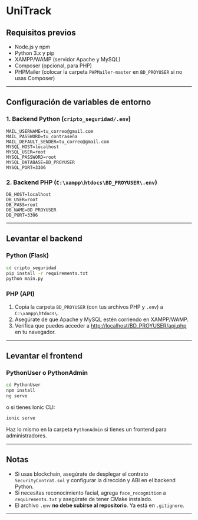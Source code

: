# UniTrack

## Requisitos previos

- Node.js y npm
- Python 3.x y pip
- XAMPP/WAMP (servidor Apache y MySQL)
- Composer (opcional, para PHP)
- PHPMailer (colocar la carpeta `PHPMailer-master` en `BD_PROYUSER` si no usas Composer)

---

## Configuración de variables de entorno

### 1. Backend Python (`cripto_seguridad/.env`)

```
MAIL_USERNAME=tu_correo@gmail.com
MAIL_PASSWORD=tu_contraseña
MAIL_DEFAULT_SENDER=tu_correo@gmail.com
MYSQL_HOST=localhost
MYSQL_USER=root
MYSQL_PASSWORD=root
MYSQL_DATABASE=BD_PROYUSER
MYSQL_PORT=3306
```

### 2. Backend PHP (`C:\xampp\htdocs\BD_PROYUSER\.env`)

```
DB_HOST=localhost
DB_USER=root
DB_PASS=root
DB_NAME=BD_PROYUSER
DB_PORT=3306
```

---

## Levantar el backend

### Python (Flask)

```sh
cd cripto_seguridad
pip install -r requirements.txt
python main.py
```

### PHP (API)

1. Copia la carpeta `BD_PROYUSER` (con tus archivos PHP y `.env`) a `C:\xampp\htdocs\`.
2. Asegúrate de que Apache y MySQL estén corriendo en XAMPP/WAMP.
3. Verifica que puedes acceder a [http://localhost/BD_PROYUSER/api.php](http://localhost/BD_PROYUSER/api.php) en tu navegador.

---

## Levantar el frontend

### PythonUser o PythonAdmin

```sh
cd PythonUser
npm install
ng serve
```
o si tienes Ionic CLI:
```sh
ionic serve
```

Haz lo mismo en la carpeta `PythonAdmin` si tienes un frontend para administradores.

---

## Notas

- Si usas blockchain, asegúrate de desplegar el contrato `SecurityContrat.sol` y configurar la dirección y ABI en el backend Python.
- Si necesitas reconocimiento facial, agrega `face_recognition` a `requirements.txt` y asegúrate de tener CMake instalado.
- El archivo `.env` **no debe subirse al repositorio**. Ya está en `.gitignore`.

---